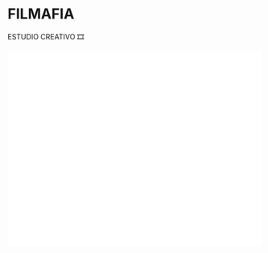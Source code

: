 # FILMAFIA

ESTUDIO CREATIVO 🎞️


<img src="../img/LOGOTIPO_BLANCO_HORIZONTAL.png" alt="image" height="390">
